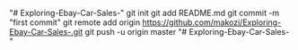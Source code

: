 "# Exploring-Ebay-Car-Sales-"  git init git add README.md git commit -m "first commit" git remote add origin https://github.com/makozi/Exploring-Ebay-Car-Sales-.git git push -u origin master
"# Exploring-Ebay-Car-Sales-" 
